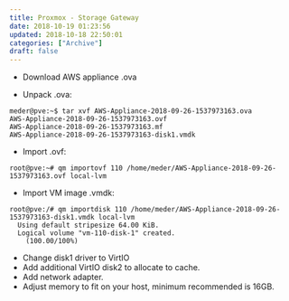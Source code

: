 ```yaml
---
title: Proxmox - Storage Gateway
date: 2018-10-19 01:23:56
updated: 2018-10-18 22:50:01
categories: ["Archive"]
draft: false
---
```


* Download AWS appliance .ova

* Unpack .ova:
```
meder@pve:~$ tar xvf AWS-Appliance-2018-09-26-1537973163.ova
AWS-Appliance-2018-09-26-1537973163.ovf
AWS-Appliance-2018-09-26-1537973163.mf
AWS-Appliance-2018-09-26-1537973163-disk1.vmdk
```

* Import .ovf:
```
root@pve:~# qm importovf 110 /home/meder/AWS-Appliance-2018-09-26-1537973163.ovf local-lvm
```

* Import VM image .vmdk:
```
root@pve:/# qm importdisk 110 /home/meder/AWS-Appliance-2018-09-26-1537973163-disk1.vmdk local-lvm
  Using default stripesize 64.00 KiB.
  Logical volume "vm-110-disk-1" created.
    (100.00/100%)
```

* Change disk1 driver to VirtIO
* Add additional VirtIO disk2 to allocate to cache.
* Add network adapter.
* Adjust memory to fit on your host, minimum recommended is 16GB.